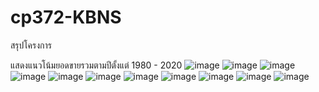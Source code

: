# cp372-KBNS
สรุปโครงการ

แสดงแนวโน้มยอดขายรวมตามปีตั้งแต่ 1980 - 2020
![image](https://github.com/user-attachments/assets/9df9b793-d94a-45e9-95da-d56319e273cb)
![image](https://github.com/user-attachments/assets/06b38899-3919-40da-b471-3b9d02000ee3)
![image](https://github.com/user-attachments/assets/92bbd81a-10de-4f30-bdcf-784764395b1f)
![image](https://github.com/user-attachments/assets/0c4ef0c7-8697-4c36-a9b5-0b379c298a49)
![image](https://github.com/user-attachments/assets/b8739379-0105-4c6e-a2c7-d23f4fb3dbd6)
![image](https://github.com/user-attachments/assets/1db15267-57ee-49db-8942-1954356759e6)
![image](https://github.com/user-attachments/assets/5501cf2d-b214-4cbb-aae0-2ac0cc074864)
![image](https://github.com/user-attachments/assets/e16a07e4-5822-4935-9ff5-d6b571aa79a2)
![image](https://github.com/user-attachments/assets/3ecfcc08-14e1-47ae-9ae4-14ed7338dc87)
![image](https://github.com/user-attachments/assets/a926812c-e560-4f40-8948-723b8183238b)
![image](https://github.com/user-attachments/assets/a2b1f725-1ff5-4adb-83ad-0881735e65a1)
